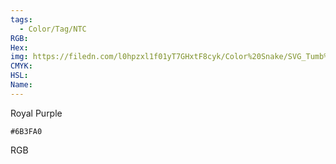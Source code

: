 ```yaml
---
tags:
  - Color/Tag/NTC
RGB:
Hex:
img: https://filedn.com/l0hpzxl1f01yT7GHxtF8cyk/Color%20Snake/SVG_Tumb%20Mass%20No%20Name/6B3FA0.svg
CMYK:
HSL:
Name:
---
```

Royal Purple
```palette
#6B3FA0
```
RGB
